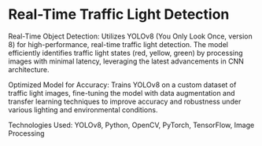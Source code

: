 # Real-Time Traffic Light Detection

Real-Time Object Detection: Utilizes YOLOv8 (You Only Look Once, version 8) for high-performance, real-time traffic light detection. The model efficiently identifies traffic light states (red, yellow, green) by processing images with minimal latency, leveraging the latest advancements in CNN architecture.

Optimized Model for Accuracy: Trains YOLOv8 on a custom dataset of traffic light images, fine-tuning the model with data augmentation and transfer learning techniques to improve accuracy and robustness under various lighting and environmental conditions.

Technologies Used: YOLOv8, Python, OpenCV, PyTorch, TensorFlow, Image Processing
